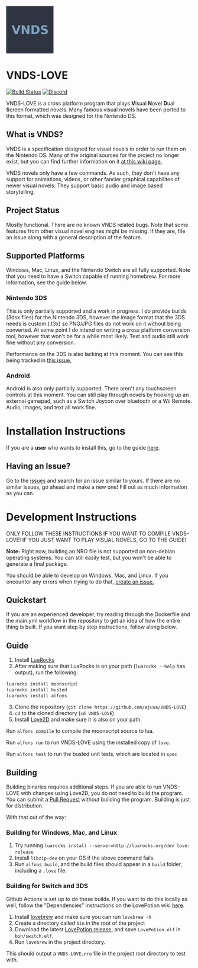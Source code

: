 <img src="icons/icon.jpg?raw=true" width="128" height=128>

# VNDS-LOVE
[![Build Status](https://github.com/ajusa/VNDS-LOVE/workflows/VNDS-LOVE/badge.svg)](https://github.com/ajusa/VNDS-LOVE/actions)
[![Discord](https://img.shields.io/discord/716444798432575518.svg?label=&logo=discord&logoColor=ffffff&color=7389D8&labelColor=6A7EC2)](https://discord.gg/q8wjpt2)

VNDS-LOVE is a cross platform program that plays **V**isual **N**ovel **D**ual **S**creen formatted novels.
Many famous visual novels have been ported to this format, which was designed for the Nintendo DS.

## What is VNDS?
VNDS is a specification designed for visual novels in order to run them on the Nintendo DS. Many of the original sources for the project no longer exist, but you can find further information on it [at this wiki page.](https://github.com/BASLQC/vnds/wiki)

VNDS novels only have a few commands. As such, they don't have any support for animations, videos, or other fancier graphical capabilites of newer visual novels. They support basic audio and image based storytelling.

## Project Status
Mostly functional. There are no known VNDS related bugs. Note that some features from other visual novel engines might be missing. If they are, file an issue along with a general description of the feature.

## Supported Platforms
Windows, Mac, Linux, and the Nintendo Switch are all fully supported. Note that you need to have a Switch capable of running homebrew. For more information, see the guide below.

### Nintendo 3DS
This is only partially supported and a work in progress. I do provide builds (3dsx files) for the Nintendo 3DS, however the image format that the 3DS needs is custom (.t3x) so PNG/JPG files do not work on it without being converted. At some point I do intend on writing a cross platform conversion tool, however that won't be for a while most likely. Text and audio still work fine without any conversion.

Performance on the 3DS is also lacking at this moment. You can see this being tracked in [this issue.](https://github.com/ajusa/VNDS-LOVE/issues/16)
### Android
Android is also only partially supported. There aren't any touchscreen controls at this moment. You can still play through novels by hooking up an external gamepad, such as a Switch Joycon over bluetooth or a Wii Remote. Audio, images, and text all work fine.

# Installation Instructions
If you are a **user** who wants to install this, go to the guide [here](https://docs.google.com/document/d/e/2PACX-1vRoZeD_wTko3X7FnARS2HtUerTUABwqnfnEJQpuEG9GQ0UvbnWFdbhvg7eEYsFNnMxTUJ7F9dupMCjQ/pub).

## Having an Issue?
Go to the [issues](https://github.com/ajusa/VNDS-LOVE/issues/) and search for an issue similar to yours.
If there are no similar issues, go ahead and make a new one! Fill out as much information as you can.

# Development Instructions
ONLY FOLLOW THESE INSTRUCTIONS IF YOU WANT TO COMPILE VNDS-LOVE! 
IF YOU JUST WANT TO PLAY VISUAL NOVELS, GO TO THE GUIDE!

**Note:** Right now, building an NRO file is not supported on non-debian operating systems.
You can still easily test, but you won't be able to generate a final package.

You should be able to develop on Windows, Mac, and Linux. If you encounter any errors when trying to do that, [create an issue.](https://github.com/ajusa/VNDS-LOVE/issues/new)

## Quickstart
If you are an experienced developer, try reading through the Dockerfile and the main.yml workflow in the repository to get an idea of how the entire thing is built. If you want step by step instructions, follow along below.

## Guide

1. Install [LuaRocks](https://luarocks.org/)
2. After making sure that LuaRocks is on your path (`luarocks --help` has output), run the following:
```
luarocks install moonscript
luarocks install busted
luarocks install alfons
```
3. Clone the repository (`git clone https://github.com/ajusa/VNDS-LOVE`)
4. `cd` to the cloned directory (`cd VNDS-LOVE`)
5. Install [Love2D](https://love2d.org/) and make sure it is also on your path.

Run `alfons compile` to compile the moonscript source to lua.

Run `alfons run` to run VNDS-LOVE using the installed copy of `love`.

Run `alfons test` to run the busted unit tests, which are located in `spec`

## Building

Building binaries requires additional steps. 
If you are able to run VNDS-LOVE with changes using Love2D, you do not need to build the program.
You can submit a [Pull Request](https://github.com/ajusa/VNDS-LOVE/pulls) without building the program.
Building is just for distribution.

With that out of the way:

### Building for Windows, Mac, and Linux

1. Try running `luarocks install --server=http://luarocks.org/dev love-release`
2. Install `libzip-dev` on your OS if the above command fails.
3. Run `alfons build`, and the build files should appear in a `build` folder, including a `.love` file.

### Building for Switch and 3DS

Github Actions is set up to do these builds. If you want to do this locally as well,
follow the "Dependencies" instructions on the LovePotion wiki [here](https://turtlep.github.io/LovePotion/wiki/#/building).

1. Install [lovebrew](https://github.com/TurtleP/lovebrew) and make sure you can run `lovebrew -h`
2. Create a directory called `bin` in the root of the project
3. Download the latest [LovePotion release](https://github.com/TurtleP/LovePotion/releases), and save `LovePotion.elf` in `bin/switch.elf`.
4. Run `lovebrew` in the project directory.

This should output a `VNDS-LOVE.nro` file in the project root directory to test with. 
